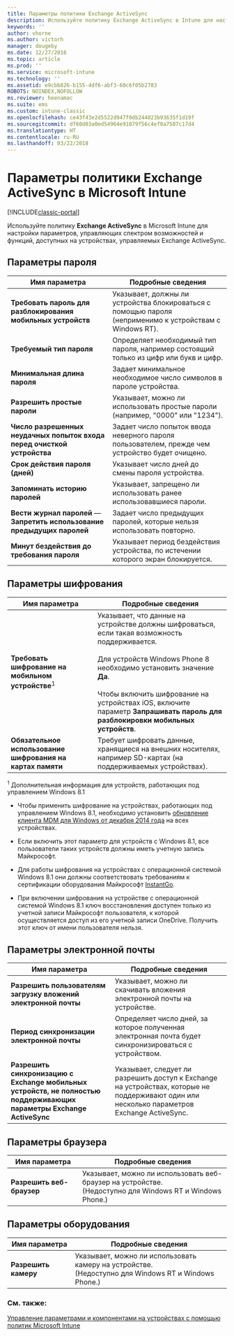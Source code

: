 ```yaml
---
title: Параметры политики Exchange ActiveSync
description: Используйте политику Exchange ActiveSync в Intune для настройки параметров, позволяющих контролировать возможности и функции на устройствах под управлением Exchange ActiveSync.
keywords: ''
author: vhorne
ms.author: victorh
manager: dougeby
ms.date: 12/27/2016
ms.topic: article
ms.prod: ''
ms.service: microsoft-intune
ms.technology: ''
ms.assetid: e9cbb826-b155-4df6-abf3-60c6f05b2783
ROBOTS: NOINDEX,NOFOLLOW
ms.reviewer: heenamac
ms.suite: ems
ms.custom: intune-classic
ms.openlocfilehash: ce43f43e2d5522d947f0db244023b93635f1d19f
ms.sourcegitcommit: df60d03a0ed54964e91879f56c4ef0a7507c17d4
ms.translationtype: HT
ms.contentlocale: ru-RU
ms.lasthandoff: 03/22/2018
---
```

# <a name="exchange-activesync-policy-settings-in-microsoft-intune"></a>Параметры политики Exchange ActiveSync в Microsoft Intune

[!INCLUDE[classic-portal](../includes/classic-portal.md)]

Используйте политику **Exchange ActiveSync** в Microsoft Intune для настройки параметров, управляющих спектром возможностей и функций, доступных на устройствах, управляемых Exchange ActiveSync.


## <a name="password-settings"></a>Параметры пароля

|Имя параметра|Подробные сведения
|----------------|---|
|**Требовать пароль для разблокирования мобильных устройств**|Указывает, должны ли устройства блокироваться с помощью пароля<br>(неприменимо к устройствам с Windows RT).|
|**Требуемый тип пароля**|Определяет необходимый тип пароля, например состоящий только из цифр или букв и цифр.|
|**Минимальная длина пароля**|Задает минимальное необходимое число символов в пароле устройства.|
|**Разрешить простые пароли**|Указывает, можно ли использовать простые пароли (например, "0000" или "1234").|
|**Число разрешенных неудачных попыток входа перед очисткой устройства**|Задает число попыток ввода неверного пароля пользователем, прежде чем устройство будет очищено.|
|**Срок действия пароля (дней)**|Указывает число дней до смены пароля устройства.
|**Запоминать историю паролей**|Указывает, запрещено ли использовать ранее использовавшиеся пароли.|
|**Вести журнал паролей** — **Запретить использование предыдущих паролей**|Задает число предыдущих паролей, которые нельзя использовать повторно.|
|**Минут бездействия до требования пароля**|Указывает период бездействия устройства, по истечении которого экран блокируется.

## <a name="encryption-settings"></a>Параметры шифрования

|Имя параметра|Подробные сведения|
|----------------|---|
|**Требовать шифрование на мобильном устройстве**<sup>1</sup>|Указывает, что данные на устройстве должны шифроваться, если такая возможность поддерживается.<br><br>Для устройств Windows Phone 8 необходимо установить значение **Да**.<br /><br />Чтобы включить шифрование на устройствах iOS, включите параметр **Запрашивать пароль для разблокировки мобильных устройств**.|
|**Обязательное использование шифрования на картах памяти**|Требует шифровать данные, хранящиеся на внешних носителях, например SD-картах (на поддерживаемых устройствах).
<sup>1</sup> Дополнительная информация для устройств, работающих под управлением Windows 8.1

-   Чтобы применить шифрование на устройствах, работающих под управлением Windows 8.1, необходимо установить [обновление клиента MDM для Windows от декабря 2014 года](https://support.microsoft.com/kb/3013816) на всех устройствах.

-   Если включить этот параметр для устройств с Windows 8.1, все пользователи таких устройств должны иметь учетную запись Майкрософт.

-   Для работы шифрования на устройствах с операционной системой Windows 8.1 они должны соответствовать требованиям к сертификации оборудования Майкрософт [InstantGo](http://blogs.windows.com/bloggingwindows/2014/06/19/instantgo-a-better-way-to-sleep/).

-   При включении шифрования на устройстве с операционной системой Windows 8.1 ключ восстановления доступен только из учетной записи Майкрософт пользователя, к которой осуществляется доступ из его учетной записи OneDrive. Получить этот ключ от имени пользователя нельзя.

## <a name="email-settings"></a>Параметры электронной почты

|Имя параметра|Подробные сведения
|----------------|---|
|**Разрешить пользователям загрузку вложений электронной почты**|Указывает, можно ли скачивать вложения электронной почты на устройстве.|
|**Период синхронизации электронной почты**|Определяет число дней, за которое полученная электронная почта будет синхронизироваться с устройством.
|**Разрешить синхронизацию с Exchange мобильных устройств, не полностью поддерживающих параметры Exchange ActiveSync**|Указывает, следует ли разрешить доступ к Exchange на устройствах, которые не поддерживают один или несколько параметров Exchange ActiveSync.

## <a name="browser-settings"></a>Параметры браузера

|Имя параметра|Подробные сведения
|----------------|---|
|**Разрешить веб-браузер**|Указывает, можно ли использовать веб-браузер на устройстве.<br>(Недоступно для Windows RT и Windows Phone.)

## <a name="hardware-settings"></a>Параметры оборудования

|Имя параметра|Подробные сведения
|----------------|---|
|**Разрешить камеру**|Указывает, можно ли использовать камеру на устройстве.<br>(Недоступно для Windows RT и Windows Phone.)



### <a name="see-also"></a>См. также:
[Управление параметрами и компонентами на устройствах с помощью политик Microsoft Intune](manage-settings-and-features-on-your-devices-with-microsoft-intune-policies.md)
